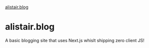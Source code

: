 [alistair.blog](https://alistair.blog)

# alistair.blog

A basic blogging site that uses Next.js whislt shipping zero client JS!

